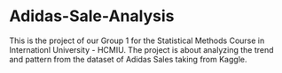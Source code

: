 # Adidas-Sale-Analysis
This is the project of our Group 1 for the Statistical Methods Course in Internationl University - HCMIU. The project is about analyzing the trend and pattern from the dataset of Adidas Sales taking from Kaggle. 
